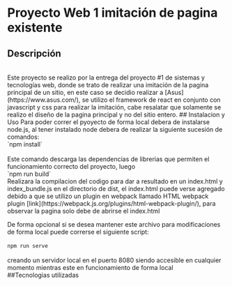 # Proyecto Web 1 imitación de pagina existente
## Descripción
<br/>
Este proyecto se realizo por la entrega del proyecto #1 de sistemas y tecnologías web, donde se trato de realizar una imitación de la pagina principal de un sitio, en este caso se decidio realizar a [Asus](https://www.asus.com/), se utilizo el framework de react en conjunto con javascript y css para realizar la imitación, cabe resalatar que solamente se realizo el diseño de la pagina principal y no del sitio entero.
## Instalacion y Uso
Para poder correr el pyoyecto de forma local debera de instalarse node.js, al tener instalado node debera de realizar la siguiente sucesión de comandos:  
<br/>`npm install`  <br/>  <br/>
Este comando descarga las dependencias de librerias que permiten el funcionamiento correcto del proyecto, luego  
<br/>`npm run build`    
<br/>Realizara la compilacion del codigo para dar a resultado en un index.html y index_bundle.js en el directorio de dist, el index.html puede verse agregado debido a que se utilizo un plugin en webpack llamado HTML webpack plugin [link](https://webpack.js.org/plugins/html-webpack-plugin/), para observar la pagina solo debe de abrirse el index.html<br/>

De forma opcional si se desea mantener este archivo para modificaciones de forma local puede correrse el siguiente script:  
<br/>`npm run serve`  <br/><br/>
creando un servidor local en el puerto 8080 siendo accesible en cualquier momento mientras este en funcionamiento de forma local
<br/>
##Tecnologias utilizadas



